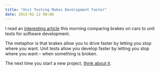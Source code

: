 ```yaml
---
title: "Unit Testing Makes Development Faster"
date: 2013-02-12 00:00
---
```


I read an [interesting article](http://www.devjoy.com/2013/02/why-do-cars-have-brakes/) this morning comparing brakes on cars to unit tests for software development.

The metaphor is that brakes allow you to drive faster by letting you stop where you want. Unit tests allow you develop faster by letting you stop where you want – when something is broken.

The next time you start a new project, [think about it](https://ashfurrow.com/blog/unit-testing-objective-c-using-kiwi).

<!-- more -->
